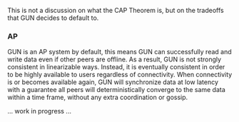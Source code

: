 This is not a discussion on what the CAP Theorem is, but on the tradeoffs that GUN decides to default to.

### AP

GUN is an AP system by default, this means GUN can successfully read and write data even if other peers are offline. As a result, GUN is not strongly consistent in linearizable ways. Instead, it is eventually consistent in order to be highly available to users regardless of connectivity. When connectivity is or becomes available again, GUN will synchronize data at low latency with a guarantee all peers will deterministically converge to the same data within a time frame, without any extra coordination or gossip.

... work in progress ...